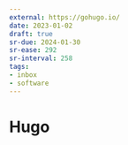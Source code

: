 ```yaml
---
external: https://gohugo.io/
date: 2023-01-02
draft: true
sr-due: 2024-01-30
sr-ease: 292
sr-interval: 258
tags:
- inbox
- software
---
```


# Hugo

